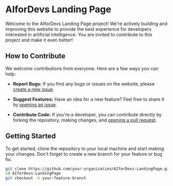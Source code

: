 # AIforDevs Landing Page

Welcome to the AIforDevs Landing Page project! We're actively building and improving this website to provide the best experience for developers interested in artificial intelligence. You are invited to contribute to this project and make it even better!

## How to Contribute

We welcome contributions from everyone. Here are a few ways you can help:

- **Report Bugs:** If you find any bugs or issues on the website, please [create a new issue](https://github.com/your-organization/AIforDevs-LandingPage/issues).

- **Suggest Features:** Have an idea for a new feature? Feel free to share it by [opening an issue](https://github.com/your-organization/AIforDevs-LandingPage/issues).

- **Contribute Code:** If you're a developer, you can contribute directly by forking the repository, making changes, and [opening a pull request](https://github.com/your-organization/AIforDevs-LandingPage/pulls).

## Getting Started

To get started, clone the repository to your local machine and start making your changes. Don't forget to create a new branch for your feature or bug fix.

```bash
git clone https://github.com/your-organization/AIforDevs-LandingPage.git
cd AIforDevs-LandingPage
git checkout -b your-feature-branch
